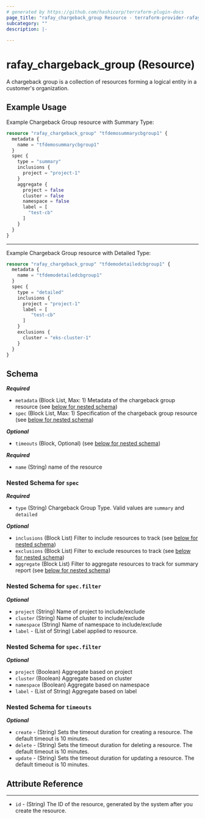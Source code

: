 ```yaml
---
# generated by https://github.com/hashicorp/terraform-plugin-docs
page_title: "rafay_chargeback_group Resource - terraform-provider-rafay"
subcategory: ""
description: |-
  
---
```


# rafay_chargeback_group (Resource)
A chargeback group is a collection of resources forming a logical entity in a customer's organization.

## Example Usage

Example Chargeback Group resource with Summary Type:

```terraform
resource "rafay_chargeback_group" "tfdemosummarycbgroup1" {
  metadata {
    name = "tfdemosummarycbgroup1"
  }
  spec {
    type = "summary"
    inclusions {
      project = "project-1"
    }
    aggregate {
      project = false
      cluster = false
      namespace = false
      label = [
        "test-cb"
      ]
    }
  }
}
```

---

Example Chargeback Group resource with Detailed Type:

```terraform
resource "rafay_chargeback_group" "tfdemodetailedcbgroup1" {
  metadata {
    name = "tfdemodetailedcbgroup1"
  }
  spec {
    type = "detailed"
    inclusions {
      project = "project-1"
      label = [
         "test-cb"
      ]
    }
    exclusions {
      cluster = "eks-cluster-1"
    }
  }
}
```

<!-- schema generated by tfplugindocs -->
## Schema

***Required***

- `metadata` (Block List, Max: 1) Metadata of the chargeback group resource (see [below for nested schema](#nestedblock--metadata))
- `spec` (Block List, Max: 1) Specification of the chargeback group resource (see [below for nested schema](#nestedblock--spec))

***Optional***

- `timeouts` (Block, Optional) (see [below for nested schema](#nestedblock--timeouts))


***Required***

- `name` (String) name of the resource

<a id="nestedblock--spec"></a>
### Nested Schema for `spec`

***Required***

- `type` (String) Chargeback Group Type. Valid values are `summary` and `detailed`

***Optional***

- `inclusions` (Block List) Filter to include resources to track (see [below for nested schema](#nestedblock--spec--filter))
- `exclusions` (Block List) Filter to exclude resources to track (see [below for nested schema](#nestedblock--spec--filter))
- `aggregate` (Block List) Filter to aggregate resources to track for summary report (see [below for nested schema](#nestedblock--spec--aggregate-filter))


<a id="nestedblock--spec--filter"></a>
### Nested Schema for `spec.filter`

***Optional***

- `project` (String) Name of project to include/exclude
- `cluster` (String) Name of cluster to include/exclude
- `namespace` (String) Name of namespace to include/exclude
- `label` - (List of String) Label applied to resource.

<a id="nestedblock--aggregate-filter"></a>
### Nested Schema for `spec.filter`

***Optional***

- `project` (Boolean) Aggregate based on project
- `cluster` (Boolean) Aggregate based on cluster
- `namespace` (Boolean) Aggregate based on namespace
- `label` - (List of String) Aggregate based on label


<a id="nestedblock--timeouts"></a>
### Nested Schema for `timeouts`

***Optional***
- `create` - (String) Sets the timeout duration for creating a resource. The default timeout is 10 minutes. 
- `delete` - (String) Sets the timeout duration for deleting a resource. The default timeout is 10 minutes. 
- `update` - (String) Sets the timeout duration for updating a resource. The default timeout is 10 minutes. 


## Attribute Reference

---

- `id` - (String) The ID of the resource, generated by the system after you create the resource.
